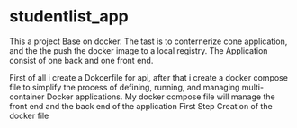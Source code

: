 # studentlist_app
This a project Base on docker. The tast is to conternerize cone application, and the the push the docker image to 
a local registry.
The Application consist of one back and one front end. 

First of all i create a Dokcerfile for api, after that i create a docker compose file  to simplify the process of defining, running, and managing multi-container Docker applications.  My docker compose file will manage the front end and the back end of the application
First Step Creation of the docker file
